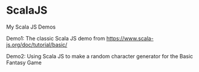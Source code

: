 # ScalaJS
My Scala JS Demos

Demo1:
The classic Scala JS demo from https://www.scala-js.org/doc/tutorial/basic/

Demo2:
Using Scala JS to make a random character generator for the Basic Fantasy Game
